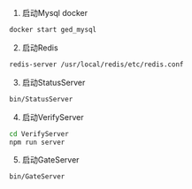 1. 启动Mysql docker
```bash
docker start ged_mysql
```

2. 启动Redis
```bash
redis-server /usr/local/redis/etc/redis.conf
```

3. 启动StatusServer
```bash
bin/StatusServer
```

4. 启动VerifyServer
```bash
cd VerifyServer
npm run server
```

5. 启动GateServer
```bash
bin/GateServer
```